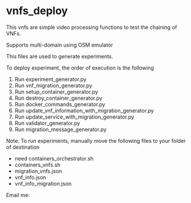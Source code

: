 # vnfs_deploy

This vnfs are simple video processing functions to test the chaining of VNFs.

Supports multi-domain using OSM emulator

This files are used to generate experiments.

To deploy experiment, the order of execution is the following

1) Run experiment_generator.py
2) Run vnf_migration_generator.py
3) Run setup_container_generator.py
4) Run destroy_container_generator.py
5) Run docker_commands_generator.py
6) Run update_vnf_information_with_migration_generator.py
7) Run update_service_with_migration_generator.py
8) Run validator_generator.py
9) Run migration_message_generator.py

Note: To run experiments, manually move the following files to your folder of destination
- need containers_orchestrator.sh
- containers_vnfs.sh
- migration_vnfs.json
- vnf_info.json
- vnf_info_migration.json

Email me: